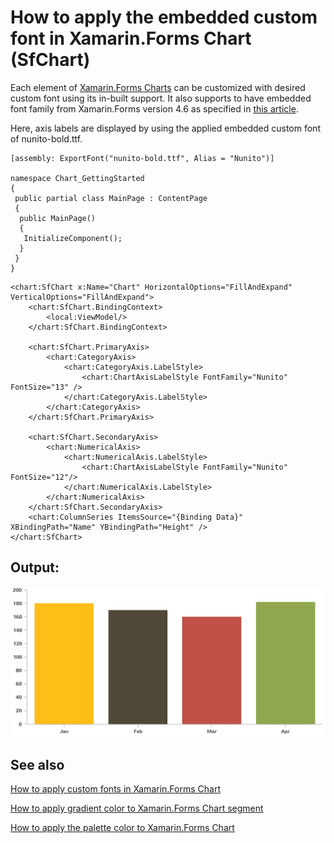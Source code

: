# How to apply the embedded custom font in Xamarin.Forms Chart (SfChart)

Each element of [Xamarin.Forms Charts](https://www.syncfusion.com/xamarin-ui-controls/xamarin-charts) can be customized with desired custom font using its in-built support. It also supports to have embedded font family from Xamarin.Forms version 4.6 as specified in [this article](https://devblogs.microsoft.com/xamarin/embedded-fonts-xamarin-forms/).

Here, axis labels are displayed by using the applied embedded custom font of nunito-bold.ttf.

```
[assembly: ExportFont("nunito-bold.ttf", Alias = "Nunito")]
 
namespace Chart_GettingStarted
{
 public partial class MainPage : ContentPage
 {
  public MainPage()
  {
   InitializeComponent();
  }
 }
}
```

```
<chart:SfChart x:Name="Chart" HorizontalOptions="FillAndExpand" VerticalOptions="FillAndExpand">
	<chart:SfChart.BindingContext>
        <local:ViewModel/>
    </chart:SfChart.BindingContext>
 
    <chart:SfChart.PrimaryAxis>
        <chart:CategoryAxis>
            <chart:CategoryAxis.LabelStyle>
                <chart:ChartAxisLabelStyle FontFamily="Nunito" FontSize="13" />
            </chart:CategoryAxis.LabelStyle>
        </chart:CategoryAxis>
    </chart:SfChart.PrimaryAxis>
 
    <chart:SfChart.SecondaryAxis>
        <chart:NumericalAxis>
            <chart:NumericalAxis.LabelStyle>
                <chart:ChartAxisLabelStyle FontFamily="Nunito" FontSize="12"/>
            </chart:NumericalAxis.LabelStyle>
        </chart:NumericalAxis>
    </chart:SfChart.SecondaryAxis>
    <chart:ColumnSeries ItemsSource="{Binding Data}"  XBindingPath="Name" YBindingPath="Height" />
</chart:SfChart>
```

## Output:

![](https://github.com/SyncfusionExamples/How-to-apply-the-embedded-custom-font-in-Xamarin.Forms-Charts/blob/main/Applied-Embedded-Font-on-Axis-Labels.png)

## See also

[How to apply custom fonts in Xamarin.Forms Chart](https://www.syncfusion.com/kb/9388/how-to-apply-custom-fonts-in-xamarin-forms-chart)

[How to apply gradient color to Xamarin.Forms Chart segment](https://help.syncfusion.com/xamarin/charts/appearance#gradient-colors)

[How to apply the palette color to Xamarin.Forms Chart](https://help.syncfusion.com/xamarin/charts/appearance#apply-palette-for-chart)
